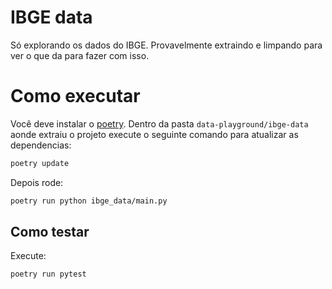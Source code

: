 # IBGE data
Só explorando os dados do IBGE. Provavelmente extraindo e limpando para ver o que da para fazer com isso.

# Como executar
Você deve instalar o [poetry](https://python-poetry.org/). Dentro da pasta `data-playground/ibge-data` aonde extraiu o projeto execute o seguinte comando para atualizar as dependencias:
```sh
poetry update
```
Depois rode:
```sh
poetry run python ibge_data/main.py
```

## Como testar
Execute:
```sh
poetry run pytest
```